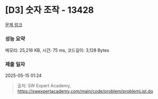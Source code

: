 # [D3] 숫자 조작 - 13428 

[문제 링크](https://swexpertacademy.com/main/code/problem/problemDetail.do?contestProbId=AX4EJPs68IkDFARe) 

### 성능 요약

메모리: 25,216 KB, 시간: 75 ms, 코드길이: 3,128 Bytes

### 제출 일자

2025-05-15 01:24



> 출처: SW Expert Academy, https://swexpertacademy.com/main/code/problem/problemList.do